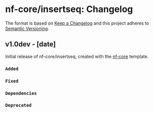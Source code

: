 # nf-core/insertseq: Changelog

The format is based on [Keep a Changelog](https://keepachangelog.com/en/1.0.0/)
and this project adheres to [Semantic Versioning](https://semver.org/spec/v2.0.0.html).

## v1.0dev - [date]

Initial release of nf-core/insertseq, created with the [nf-core](https://nf-co.re/) template.

### `Added`

### `Fixed`

### `Dependencies`

### `Deprecated`
